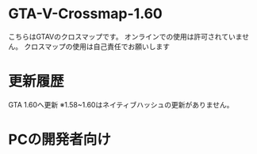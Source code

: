 # GTA-V-Crossmap-1.60
こちらはGTAVのクロスマップです。
オンラインでの使用は許可されていません。
クロスマップの使用は自己責任でお願いします
# 更新履歴
GTA 1.60へ更新
※1.58~1.60はネイティブハッシュの更新がありません。
# PCの開発者向け
